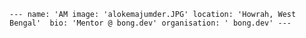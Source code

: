 `---
name: 'AM
image: 'alokemajumder.JPG'
location: 'Howrah, West Bengal' 
bio: 'Mentor @ bong.dev'
organisation: ' bong.dev'
---`
